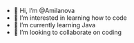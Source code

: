 - 👋 Hi, I’m @Amilanova
- 👀 I’m interested in learning how to code 
- 🌱 I’m currently learning Java
- 💞️ I’m looking to collaborate on coding


<!---
Amilanova/Amilanova is a ✨ special ✨ repository because its `README.md` (this file) appears on your GitHub profile.
You can click the Preview link to take a look at your changes.
--->
